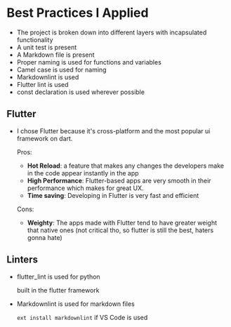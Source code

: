 # Best Practices I Applied

* The project is broken down into different layers with incapsulated functionality
* A unit test is present
* A Markdown file is present
* Proper naming is used for functions and variables
* Camel case is used for naming
* Markdownlint is used
* Flutter lint is used
* const declaration is used wherever possible

## Flutter

* I chose Flutter because it's cross-platform and the most popular ui framework on dart.

    Pros:
  * **Hot Reload**: a feature that makes any changes the developers make in the code appear instantly in the app
  * **High Performance**: Flutter-based apps are very smooth in their performance which makes for great UX.
  * **Time saving**: Developing in Flutter is very fast and efficient
  
  Cons:
  * **Weighty**: The apps made with Flutter tend to have greater weight that native ones (not critical tho, so flutter is still the best, haters gonna hate)

## Linters

* flutter_lint is used for python

    built in the flutter framework

* Markdownlint is used for markdown files

    `ext install markdownlint` if VS Code is used

